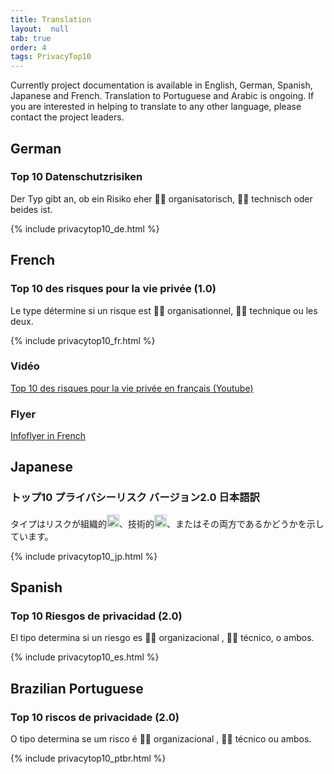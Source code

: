```yaml
---
title: Translation
layout:  null
tab: true
order: 4
tags: PrivacyTop10
---
```

Currently project documentation is available in English, German, Spanish, Japanese and French. Translation to Portuguese and Arabic is ongoing.
If you are interested in helping to translate to any other language, please contact the project leaders.
## German
### Top 10 Datenschutzrisiken
Der Typ gibt an, ob ein Risiko eher :man_office_worker: organisatorisch, :woman_technologist: technisch oder beides ist.

{% include privacytop10_de.html %}
<!--
### Flyer
[Infoflyer in German](/assets/images/Top_10_Privacy_Risks_German.png)
-->

## French
### Top 10 des risques pour la vie privée (1.0)
Le type détermine si un risque est :man_office_worker: organisationnel, :woman_technologist: technique ou les deux.

{% include privacytop10_fr.html %}

### Vidéo
[Top 10 des risques pour la vie privée en français (Youtube)](https://youtu.be/babi0T0xQ2Y)

### Flyer
[Infoflyer in French](Top_10_Privacy_Risks_French.jpg)

## Japanese
### トップ10 プライバシーリスク バージョン2.0 日本語訳
タイプはリスクが組織的<img loading="lazy" height="20" width="20" alt="：man_office_worker：" src="https://github.githubassets.com/images/icons/emoji/unicode/1f468-1f4bc.png">、技術的<img loading="lazy" height="20" width="20" alt="：woman_technologist：" src="https://github.githubassets.com/images/icons/emoji/unicode/1f469-1f4bb.png">、またはその両方であるかどうかを示しています。

{% include privacytop10_jp.html %}

## Spanish
### Top 10 Riesgos de privacidad (2.0)
El tipo determina si un riesgo es :man_office_worker: organizacional , :woman_technologist: técnico, o ambos. 

{% include privacytop10_es.html %}

## Brazilian Portuguese
### Top 10 riscos de privacidade (2.0)
O tipo determina se um risco é :man_office_worker: organizacional , :woman_technologist: técnico ou ambos. 

{% include privacytop10_ptbr.html %}
